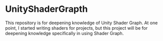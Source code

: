 # UnityShaderGrapth
This repository is for deepening knowledge of Unity Shader Graph. At one point, I started writing shaders for projects, but this project will be for deepening knowledge specifically in using Shader Graph.
